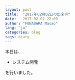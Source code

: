 ```yaml
---
layout: post
title:  "2017年02月02日の出来事"
date:   2017-02-02 22:00
author: "FUNABARA Masao"
lang: "ja"
categories: blog
tags: diary
---
```


本日は、

* システム開発

を行いました。
